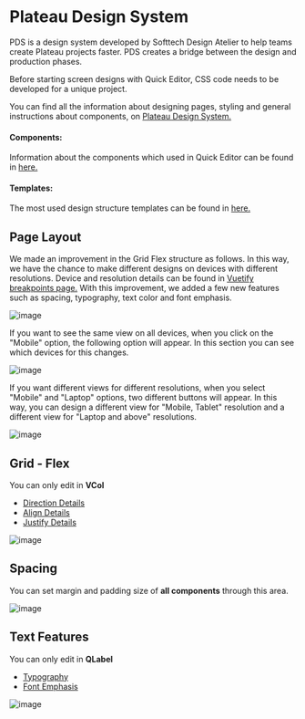 
# Plateau Design System 



PDS is a design system developed by Softtech Design Atelier to help teams create Plateau projects faster. PDS creates a bridge between the design and production phases. 

Before starting screen designs with Quick Editor, CSS code needs to be developed for a unique project.

You can find all the information about designing pages, styling and general instructions about components, on <a href="https://zeroheight.com/45e2aa440/p/59d967" target="_blank">Plateau Design System.</a>

#### **Components:**

Information about the components which used in Quick Editor can be found in <a href="https://zeroheight.com/45e2aa440/p/583f97-components" target="_blank">here.</a>

#### **Templates:**

The most used design structure templates can be found in <a href="https://zeroheight.com/45e2aa440/p/134b3b-templates/b/54ee48">here.</a>

## Page Layout

We made an improvement in the Grid Flex structure as follows. 
In this way, we have the chance to make different designs on devices with different resolutions.
Device and resolution details can be found in <a href="https://vuetifyjs.com/en/features/breakpoints/#display-breakpoints" target="_blank">Vuetify breakpoints page.</a>
With this improvement, we added a few new features such as spacing, typography, text color and font emphasis.

![image](https://cdn.softtech.com.tr/ngsp-quick/nemo/dev/mdImages/gridFlex/deviceOptions.png)

If you want to see the same view on all devices, when you click on the "Mobile" option, the following option will appear. In this section you can see which devices for this changes.

![image](https://cdn.softtech.com.tr/ngsp-quick/nemo/dev/mdImages/gridFlex/allDevices.png)


If you want different views for different resolutions, when you select "Mobile" and "Laptop" options, two different buttons will appear.
In this way, you can design a different view for "Mobile, Tablet" resolution and a different view for "Laptop and above" resolutions.

![image](https://cdn.softtech.com.tr/ngsp-quick/nemo/dev/mdImages/gridFlex/seperateDeviceOptions.png)

## Grid - Flex
You can only edit in **VCol**
* <a href="https://vuetifyjs.com/en/styles/flex/#flex-direction" target="_blank">Direction Details</a>
* <a href="https://vuetifyjs.com/en/styles/flex/#flex-align" target="_blank">Align Details</a>
* <a href="https://vuetifyjs.com/en/styles/flex/#flex-justify" target="_blank">Justify Details</a> 

![image](https://cdn.softtech.com.tr/ngsp-quick/nemo/dev/mdImages/gridFlex/grid_flex.png)

## Spacing
You can set margin and padding size of **all components** through this area.

![image](https://cdn.softtech.com.tr/ngsp-quick/nemo/dev/mdImages/gridFlex/spacing.png)

## Text Features
You can only edit in **QLabel**

* <a href="https://vuetifyjs.com/en/styles/text-and-typography/#typography" target="_blank">Typography</a>
* <a href="https://vuetifyjs.com/en/styles/text-and-typography/#font-emphasis" target="_blank">Font Emphasis</a>


![image](https://cdn.softtech.com.tr/ngsp-quick/nemo/dev/mdImages/gridFlex/textFeatures.png)